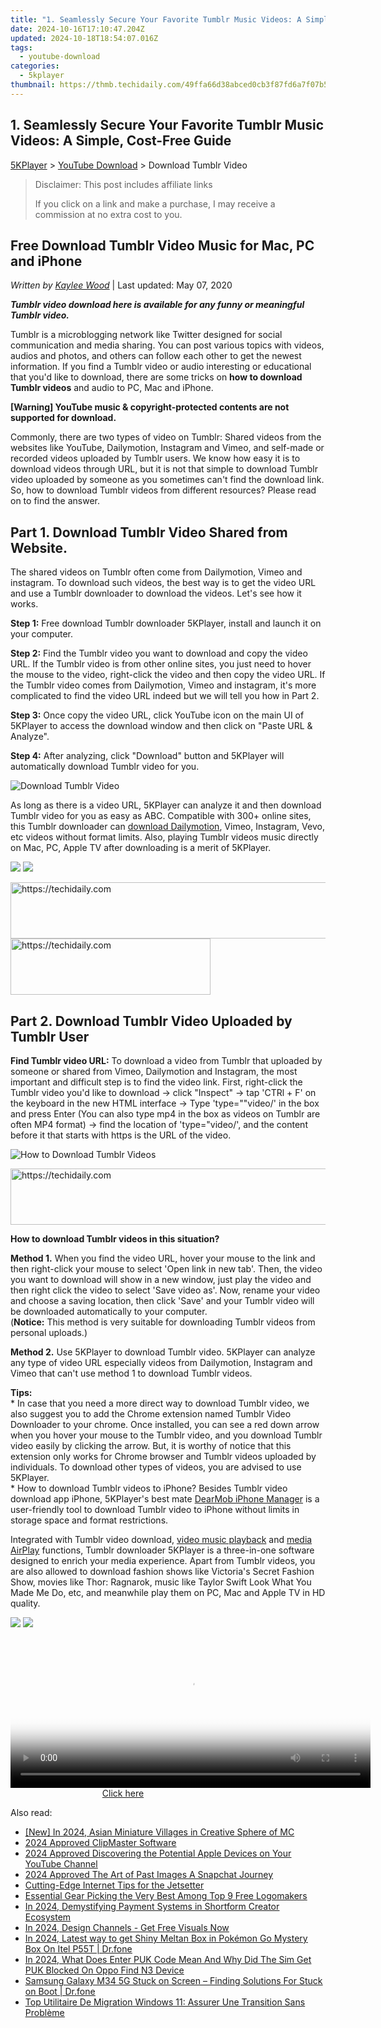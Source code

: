 ```yaml
---
title: "1. Seamlessly Secure Your Favorite Tumblr Music Videos: A Simple, Cost-Free Guide"
date: 2024-10-16T17:10:47.204Z
updated: 2024-10-18T18:54:07.016Z
tags:
  - youtube-download
categories:
  - 5kplayer
thumbnail: https://thmb.techidaily.com/49ffa66d38abced0cb3f87fd6a7f07b59b78823dd67224be4906012f3135d98a.jpg
---
```


## 1. Seamlessly Secure Your Favorite Tumblr Music Videos: A Simple, Cost-Free Guide

[5KPlayer](https://tools.techidaily.com/5kplayer/products/) \> [YouTube Download](https://tools.techidaily.com/5kplayer/youtube-download/) \> Download Tumblr Video 

>  Disclaimer: This post includes affiliate links
>
>  If you click on a link and make a purchase, I may receive a commission at no extra cost to you.
>

## Free Download Tumblr Video Music for Mac, PC and iPhone

 _Written by [Kaylee Wood](https://www.quora.com/profile/Amanda-Hu-21)_ | Last updated: May 07, 2020 

**_Tumblr video download here is available for any funny or meaningful Tumblr video._**

Tumblr is a microblogging network like Twitter designed for social communication and media sharing. You can post various topics with videos, audios and photos, and others can follow each other to get the newest information. If you find a Tumblr video or audio interesting or educational that you'd like to download, there are some tricks on **how to download Tumblr videos** and audio to PC, Mac and iPhone. 

**\[Warning\] YouTube music & copyright-protected contents are not supported for download.**

Commonly, there are two types of video on Tumblr: Shared videos from the websites like YouTube, Dailymotion, Instagram and Vimeo, and self-made or recorded videos uploaded by Tumblr users. We know how easy it is to download videos through URL, but it is not that simple to download Tumblr video uploaded by someone as you sometimes can't find the download link. So, how to download Tumblr videos from different resources? Please read on to find the answer.

## Part 1\. Download Tumblr Video Shared from Website.

The shared videos on Tumblr often come from Dailymotion, Vimeo and instagram. To download such videos, the best way is to get the video URL and use a Tumblr downloader to download the videos. Let's see how it works.

**Step 1:** Free download Tumblr downloader 5KPlayer, install and launch it on your computer.

**Step 2:** Find the Tumblr video you want to download and copy the video URL. If the Tumblr video is from other online sites, you just need to hover the mouse to the video, right-click the video and then copy the video URL. If the Tumblr video comes from Dailymotion, Vimeo and instagram, it's more complicated to find the video URL indeed but we will tell you how in Part 2.

**Step 3:** Once copy the video URL, click YouTube icon on the main UI of 5KPlayer to access the download window and then click on "Paste URL & Analyze".

**Step 4:** After analyzing, click "Download" button and 5KPlayer will automatically download Tumblr video for you.

![Download Tumblr Video](https://www.5kplayer.com/youtube-download/img/download-tumblr-video-01.jpg) 

As long as there is a video URL, 5KPlayer can analyze it and then download Tumblr video for you as easy as ABC. Compatible with 300+ online sites, this Tumblr downloader can [download Dailymotion](https://tools.techidaily.com/5kplayer/youtube-download/), Vimeo, Instagram, Vevo, etc videos without format limits. Also, playing Tumblr videos music directly on Mac, PC, Apple TV after downloading is a merit of 5KPlayer.

[![](https://www.5kplayer.com/youtube-download/../button/freedownwhitewin.png)](https://tools.techidaily.com/5kplayer/products/) [![](https://www.5kplayer.com/youtube-download/../button/freedownbackmac.png)](https://tools.techidaily.com/5kplayer/products/) 

<!-- affiliate ads begin -->
<a href="https://appsumo.8odi.net/c/5597632/2151866/7443" target="_top" id="2151866">
  <img src="//a.impactradius-go.com/display-ad/7443-2151866" border="0" alt="https://techidaily.com" width="728" height="90"/>
</a>
<img height="0" width="0" src="https://appsumo.8odi.net/i/5597632/2151866/7443" style="position:absolute;visibility:hidden;" border="0" />
<!-- affiliate ads end -->

<!-- affiliate ads begin -->
<a href="https://aligracehair.sjv.io/c/5597632/2135415/19272" target="_top" id="2135415">
  <img src="//a.impactradius-go.com/display-ad/19272-2135415" border="0" alt="https://techidaily.com" width="320" height="90"/>
</a>
<img height="0" width="0" src="https://aligracehair.sjv.io/i/5597632/2135415/19272" style="position:absolute;visibility:hidden;" border="0" />
<!-- affiliate ads end -->

## Part 2\. Download Tumblr Video Uploaded by Tumblr User

**Find Tumblr video URL:** To download a video from Tumblr that uploaded by someone or shared from Vimeo, Dailymotion and Instagram, the most important and difficult step is to find the video link. First, right-click the Tumblr video you'd like to download -> click "Inspect" -> tap 'CTRl + F' on the keyboard in the new HTML interface -> Type 'type=""video/' in the box and press Enter (You can also type mp4 in the box as videos on Tumblr are often MP4 format) -> find the location of 'type="video/', and the content before it that starts with https is the URL of the video. 

![How to Download Tumblr Videos](https://www.5kplayer.com/youtube-download/img/download-tumblr-video-02.jpg) 

<!-- affiliate ads begin -->
<a href="https://ursime.pxf.io/c/5597632/2136548/16384" target="_top" id="2136548">
  <img src="//a.impactradius-go.com/display-ad/16384-2136548" border="0" alt="https://techidaily.com" width="728" height="90"/>
</a>
<img height="0" width="0" src="https://ursime.pxf.io/i/5597632/2136548/16384" style="position:absolute;visibility:hidden;" border="0" />
<!-- affiliate ads end -->

**How to download Tumblr videos in this situation?**

**Method 1.** When you find the video URL, hover your mouse to the link and then right-click your mouse to select 'Open link in new tab'. Then, the video you want to download will show in a new window, just play the video and then right click the video to select 'Save video as'. Now, rename your video and choose a saving location, then click 'Save' and your Tumblr video will be downloaded automatically to your computer.  
 (**Notice:** This method is very suitable for downloading Tumblr videos from personal uploads.)

**Method 2.** Use 5KPlayer to download Tumblr video. 5KPlayer can analyze any type of video URL especially videos from Dailymotion, Instagram and Vimeo that can't use method 1 to download Tumblr videos.

**Tips:**   
 \* In case that you need a more direct way to download Tumblr video, we also suggest you to add the Chrome extension named Tumblr Video Downloader to your chrome. Once installed, you can see a red down arrow when you hover your mouse to the Tumblr video, and you download Tumblr video easily by clicking the arrow. But, it is worthy of notice that this extension only works for Chrome browser and Tumblr videos uploaded by individuals. To download other types of videos, you are advised to use 5KPlayer.  
 \* How to download Tumblr videos to iPhone? Besides Tumblr video download app iPhone, 5KPlayer's best mate [DearMob iPhone Manager](https://tools.techidaily.com/5kplayer/iphone-manager/) is a user-friendly tool to download Tumblr video to iPhone without limits in storage space and format restrictions.

Integrated with Tumblr video download, [video music playback](https://tools.techidaily.com/5kplayer/video-music-player/) and [media AirPlay](https://tools.techidaily.com/5kplayer/airplay/) functions, Tumblr downloader 5KPlayer is a three-in-one software designed to enrich your media experience. Apart from Tumblr videos, you are also allowed to download fashion shows like Victoria's Secret Fashion Show, movies like Thor: Ragnarok, music like Taylor Swift Look What You Made Me Do, etc, and meanwhile play them on PC, Mac and Apple TV in HD quality.

[![](https://www.5kplayer.com/youtube-download/../button/freedownwhitewin.png)](https://tools.techidaily.com/5kplayer/products/) [![](https://www.5kplayer.com/youtube-download/../button/freedownbackmac.png)](https://tools.techidaily.com/5kplayer/products/)

<!-- affiliate ads begin -->
<span id="1982461">
					<video width="576" height="240" style="cursor:pointer"
           poster="//a.impactradius-go.com/display-clicktoplayimage/1982461.png"
           onclick="if(!this.playClicked){this.play();this.setAttribute('controls',true);this.playClicked=true;}">
	   <source src="//a.impactradius-go.com/display-ad/22993-1982461">
	   <img src="//a.impactradius-go.com/display-clicktoplayimage/1982461.png" style="border: none; height: 100%; width: 100%; object-fit: contain">
	</video>
	<div style="width:360px;text-align:center"><a href="javascript:window.open(decodeURIComponent('https%3A%2F%2Fhomestyler.sjv.io%2Fc%2F5597632%2F1982461%2F22993'), '_blank');void(0);">Click here</a></div>
</span>
<img height="0" width="0" src="https://imp.pxf.io/i/5597632/1982461/22993" style="position:absolute;visibility:hidden;" border="0" />
<!-- affiliate ads end -->

<ins class="adsbygoogle"
     style="display:block"
     data-ad-format="autorelaxed"
     data-ad-client="ca-pub-7571918770474297"
     data-ad-slot="1223367746"></ins>

<ins class="adsbygoogle"
     style="display:block"
     data-ad-client="ca-pub-7571918770474297"
     data-ad-slot="8358498916"
     data-ad-format="auto"
     data-full-width-responsive="true"></ins>

<span class="atpl-alsoreadstyle">Also read:</span>
<div><ul>
<li><a href="https://on-screen-recording.techidaily.com/new-in-2024-asian-miniature-villages-in-creative-sphere-of-mc/"><u>[New] In 2024, Asian Miniature Villages in Creative Sphere of MC</u></a></li>
<li><a href="https://youtube-video-recordings.techidaily.com/2024-approved-clipmaster-software/"><u>2024 Approved ClipMaster Software</u></a></li>
<li><a href="https://youtube-video-recordings.techidaily.com/2024-approved-discovering-the-potential-apple-devices-on-your-youtube-channel/"><u>2024 Approved Discovering the Potential Apple Devices on Your YouTube Channel</u></a></li>
<li><a href="https://snapchat-videos.techidaily.com/2024-approved-the-art-of-past-images-a-snapchat-journey/"><u>2024 Approved The Art of Past Images A Snapchat Journey</u></a></li>
<li><a href="https://tech-haven.techidaily.com/cutting-edge-internet-tips-for-the-jetsetter/"><u>Cutting-Edge Internet Tips for the Jetsetter</u></a></li>
<li><a href="https://youtube-video-recordings.techidaily.com/essential-gear-picking-the-very-best-among-top-9-free-logomakers/"><u>Essential Gear Picking the Very Best Among Top 9 Free Logomakers</u></a></li>
<li><a href="https://youtube-video-recordings.techidaily.com/in-2024-demystifying-payment-systems-in-shortform-creator-ecosystem/"><u>In 2024, Demystifying Payment Systems in Shortform Creator Ecosystem</u></a></li>
<li><a href="https://youtube-video-recordings.techidaily.com/in-2024-design-channels-get-free-visuals-now/"><u>In 2024, Design Channels - Get Free Visuals Now</u></a></li>
<li><a href="https://android-pokemon-go.techidaily.com/in-2024-latest-way-to-get-shiny-meltan-box-in-pokemon-go-mystery-box-on-itel-p55t-drfone-by-drfone-virtual-android/"><u>In 2024, Latest way to get Shiny Meltan Box in Pokémon Go Mystery Box On Itel P55T | Dr.fone</u></a></li>
<li><a href="https://sim-unlock.techidaily.com/in-2024-what-does-enter-puk-code-mean-and-why-did-the-sim-get-puk-blocked-on-oppo-find-n3-device-by-drfone-android/"><u>In 2024, What Does Enter PUK Code Mean And Why Did The Sim Get PUK Blocked On Oppo Find N3 Device</u></a></li>
<li><a href="https://fix-guide.techidaily.com/samsung-galaxy-m34-5g-stuck-on-screen-finding-solutions-for-stuck-on-boot-drfone-by-drfone-fix-android-problems-fix-android-problems/"><u>Samsung Galaxy M34 5G Stuck on Screen – Finding Solutions For Stuck on Boot | Dr.fone</u></a></li>
<li><a href="https://discover-cheats.techidaily.com/top-utilitaire-de-migration-windows-11-assurer-une-transition-sans-probleme/"><u>Top Utilitaire De Migration Windows 11: Assurer Une Transition Sans Problème</u></a></li>
</ul></div>

